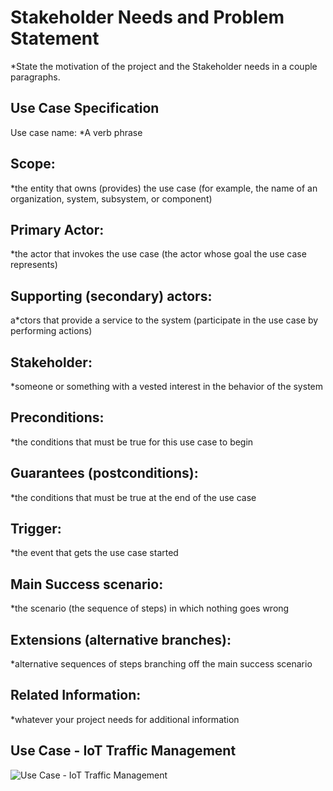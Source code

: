 # Stakeholder Needs and Problem Statement
*State the motivation of the project and the Stakeholder needs in a couple paragraphs.

## Use Case Specification
Use case name:
*A verb phrase

## Scope:
*the entity that owns (provides) the use case (for example, the name of an organization, system, subsystem, or component)

## Primary Actor:
*the actor that invokes the use case (the actor whose goal the use case represents)

## Supporting (secondary) actors:
a*ctors that provide a service to the system (participate in the use case by performing actions)

## Stakeholder:
*someone or something with a vested interest in the behavior of the system

## Preconditions:
*the conditions that must be true for this use case to begin

## Guarantees (postconditions):
*the conditions that must be true at the end of the use case

## Trigger:
*the event that gets the use case started

## Main Success scenario:
*the scenario (the sequence of steps) in which nothing goes wrong

## Extensions (alternative branches):
*alternative sequences of steps branching off the main success scenario

## Related Information:
*whatever your project needs for additional information


## Use Case - IoT Traffic Management
![Use Case - IoT Traffic Management](https://github.com/kentmichae/AWS-Architecture-Model-Repository/blob/main/AWS%20Packages/Use%20Cases/IoT%20Traffic%20Management/Use%20Case%20-%20Remote%20Monitoring%20Traffic.svg)
